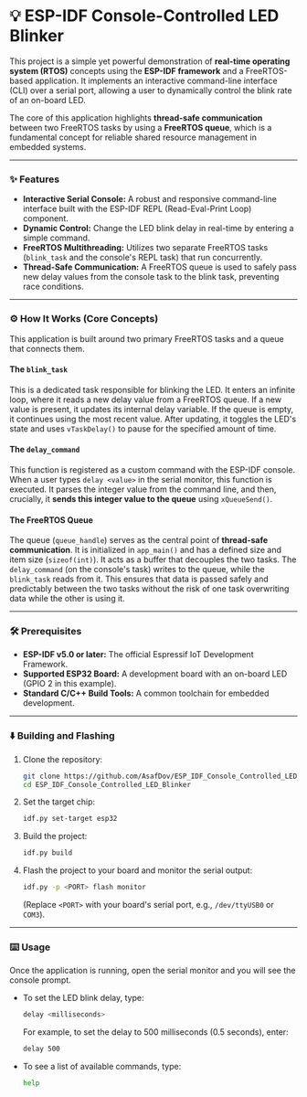 # 💡 ESP-IDF Console-Controlled LED Blinker

This project is a simple yet powerful demonstration of **real-time operating system (RTOS)** concepts using the **ESP-IDF framework** and a FreeRTOS-based application. It implements an interactive command-line interface (CLI) over a serial port, allowing a user to dynamically control the blink rate of an on-board LED.

The core of this application highlights **thread-safe communication** between two FreeRTOS tasks by using a **FreeRTOS queue**, which is a fundamental concept for reliable shared resource management in embedded systems.

***

### ✨ Features

* **Interactive Serial Console:** A robust and responsive command-line interface built with the ESP-IDF REPL (Read-Eval-Print Loop) component.
* **Dynamic Control:** Change the LED blink delay in real-time by entering a simple command.
* **FreeRTOS Multithreading:** Utilizes two separate FreeRTOS tasks (`blink_task` and the console's REPL task) that run concurrently.
* **Thread-Safe Communication:** A FreeRTOS queue is used to safely pass new delay values from the console task to the blink task, preventing race conditions.

***

### ⚙️ How It Works (Core Concepts)

This application is built around two primary FreeRTOS tasks and a queue that connects them.

#### The `blink_task`

This is a dedicated task responsible for blinking the LED. It enters an infinite loop, where it reads a new delay value from a FreeRTOS queue. If a new value is present, it updates its internal delay variable. If the queue is empty, it continues using the most recent value. After updating, it toggles the LED's state and uses `vTaskDelay()` to pause for the specified amount of time.

#### The `delay_command`

This function is registered as a custom command with the ESP-IDF console. When a user types `delay <value>` in the serial monitor, this function is executed. It parses the integer value from the command line, and then, crucially, it **sends this integer value to the queue** using `xQueueSend()`.

#### The FreeRTOS Queue

The queue (`queue_handle`) serves as the central point of **thread-safe communication**. It is initialized in `app_main()` and has a defined size and item size (`sizeof(int)`). It acts as a buffer that decouples the two tasks. The `delay_command` (on the console's task) writes to the queue, while the `blink_task` reads from it. This ensures that data is passed safely and predictably between the two tasks without the risk of one task overwriting data while the other is using it.

***

### 🛠️ Prerequisites

* **ESP-IDF v5.0 or later:** The official Espressif IoT Development Framework.
* **Supported ESP32 Board:** A development board with an on-board LED (GPIO 2 in this example).
* **Standard C/C++ Build Tools:** A common toolchain for embedded development.

***

### ⬇️ Building and Flashing

1.  Clone the repository:
    ```sh
    git clone https://github.com/AsafDov/ESP_IDF_Console_Controlled_LED_Blinker
    cd ESP_IDF_Console_Controlled_LED_Blinker
    ```
2.  Set the target chip:
    ```sh
    idf.py set-target esp32
    ```
3.  Build the project:
    ```sh
    idf.py build
    ```
4.  Flash the project to your board and monitor the serial output:
    ```sh
    idf.py -p <PORT> flash monitor
    ```
    (Replace `<PORT>` with your board's serial port, e.g., `/dev/ttyUSB0` or `COM3`).

***

### ⌨️ Usage

Once the application is running, open the serial monitor and you will see the console prompt.

* To set the LED blink delay, type:
    ```sh
    delay <milliseconds>
    ```
    For example, to set the delay to 500 milliseconds (0.5 seconds), enter:
    ```sh
    delay 500
    ```
* To see a list of available commands, type:
    ```sh
    help
    ```
